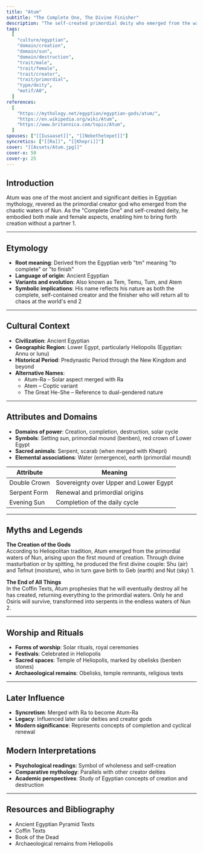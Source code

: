 ```yaml
---
title: "Atum"
subtitle: "The Complete One, The Divine Finisher"
description: "The self-created primordial deity who emerged from the waters of chaos to birth the cosmos and the gods"
tags:
  [
    "culture/egyptian",
    "domain/creation",
    "domain/sun",
    "domain/destruction",
    "trait/male",
    "trait/female",
    "trait/creator",
    "trait/primordial",
    "type/deity",
    "motif/A0",
  ]
references:
  [
    "https://mythology.net/egyptian/egyptian-gods/atum/",
    "https://en.wikipedia.org/wiki/Atum",
    "https://www.britannica.com/topic/Atum",
  ]
spouses: ["[[Iusaaset]]", "[[Nebethetepet]]"]
syncretics: ["[[Ra]]", "[[Khepri]]"]
cover: "[[Assets/Atum.jpg]]"
cover-x: 50
cover-y: 25
---
```


## Introduction

Atum was one of the most ancient and significant deities in Egyptian mythology, revered as the primordial creator god who emerged from the chaotic waters of Nun. As the "Complete One" and self-created deity, he embodied both male and female aspects, enabling him to bring forth creation without a partner <mcreference link="https://mythology.net/egyptian/egyptian-gods/atum/" index="1">1</mcreference>.

---

## Etymology

- **Root meaning**: Derived from the Egyptian verb "tm" meaning "to complete" or "to finish"
- **Language of origin**: Ancient Egyptian
- **Variants and evolution**: Also known as Tem, Temu, Tum, and Atem
- **Symbolic implications**: His name reflects his nature as both the complete, self-contained creator and the finisher who will return all to chaos at the world's end <mcreference link="https://en.wikipedia.org/wiki/Atum" index="2">2</mcreference>

---

## Cultural Context

- **Civilization**: Ancient Egyptian
- **Geographic Region**: Lower Egypt, particularly Heliopolis (Egyptian: Annu or Iunu)
- **Historical Period**: Predynastic Period through the New Kingdom and beyond
- **Alternative Names**:
  - Atum-Ra – Solar aspect merged with Ra
  - Atem – Coptic variant
  - The Great He-She – Reference to dual-gendered nature

---

## Attributes and Domains

- **Domains of power**: Creation, completion, destruction, solar cycle
- **Symbols**: Setting sun, primordial mound (benben), red crown of Lower Egypt
- **Sacred animals**: Serpent, scarab (when merged with Khepri)
- **Elemental associations**: Water (emergence), earth (primordial mound)

| Attribute    | Meaning                                |
| ------------ | -------------------------------------- |
| Double Crown | Sovereignty over Upper and Lower Egypt |
| Serpent Form | Renewal and primordial origins         |
| Evening Sun  | Completion of the daily cycle          |

---

## Myths and Legends

**The Creation of the Gods**  
According to Heliopolitan tradition, Atum emerged from the primordial waters of Nun, arising upon the first mound of creation. Through divine masturbation or by spitting, he produced the first divine couple: Shu (air) and Tefnut (moisture), who in turn gave birth to Geb (earth) and Nut (sky) <mcreference link="https://mythology.net/egyptian/egyptian-gods/atum/" index="1">1</mcreference>.

**The End of All Things**  
In the Coffin Texts, Atum prophesies that he will eventually destroy all he has created, returning everything to the primordial waters. Only he and Osiris will survive, transformed into serpents in the endless waters of Nun <mcreference link="https://en.wikipedia.org/wiki/Atum" index="2">2</mcreference>.

---

## Worship and Rituals

- **Forms of worship**: Solar rituals, royal ceremonies
- **Festivals**: Celebrated in Heliopolis
- **Sacred spaces**: Temple of Heliopolis, marked by obelisks (benben stones)
- **Archaeological remains**: Obelisks, temple remnants, religious texts

---

## Later Influence

- **Syncretism**: Merged with Ra to become Atum-Ra
- **Legacy**: Influenced later solar deities and creator gods
- **Modern significance**: Represents concepts of completion and cyclical renewal

## Modern Interpretations

- **Psychological readings**: Symbol of wholeness and self-creation
- **Comparative mythology**: Parallels with other creator deities
- **Academic perspectives**: Study of Egyptian concepts of creation and destruction

---

## Resources and Bibliography

- Ancient Egyptian Pyramid Texts
- Coffin Texts
- Book of the Dead
- Archaeological remains from Heliopolis
